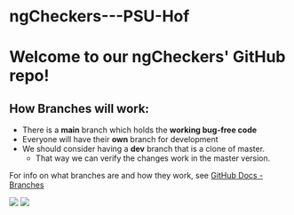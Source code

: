 # ngCheckers---PSU-Hof
<h1>Welcome to our ngCheckers' GitHub repo!</h1>
<h2>How Branches will work:</h2>

- There is a **main** branch which holds the **working bug-free code**
- Everyone will have their **own** branch for development
- We should consider having a **dev** branch that is a clone of master.
  - That way we can verify the changes work in the master version.

For info on what branches are and how they work, see [GitHub Docs - Branches](https://docs.github.com/en/github/collaborating-with-pull-requests/proposing-changes-to-your-work-with-pull-requests/about-branches)

![](https://docs.github.com/assets/images/help/branches/pr-retargeting-diagram1.png)
![](https://docs.github.com/assets/images/help/branches/pr-retargeting-diagram2.png)
